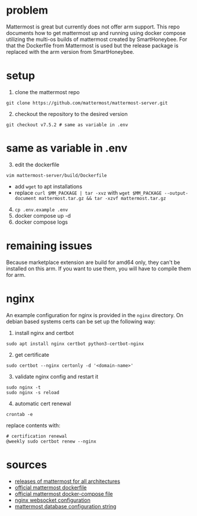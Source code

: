 # problem

Mattermost is great but currently does not offer arm support.
This repo documents how to get mattermost up and running using docker compose utilizing the multi-os builds of mattermost created by SmartHoneybee.
For that the Dockerfile from Mattermost is used but the release package is replaced with the arm version from SmartHoneybee.

# setup

1. clone the mattermost repo

```
git clone https://github.com/mattermost/mattermost-server.git
```

2. checkout the repository to the desired version

```
git checkout v7.5.2 # same as variable in .env
```

# same as variable in .env

3. edit the dockerfile

```
vim mattermost-server/build/Dockerfile
```

- add `wget` to apt installations
- replace `curl $MM_PACKAGE | tar -xvz` with `wget $MM_PACKAGE --output-document mattermost.tar.gz && tar -xzvf mattermost.tar.gz`

4. `cp .env.example .env`
5. docker compose up -d
6. docker compose logs

# remaining issues

Because marketplace extension are build for amd64 only, they can't be installed on this arm.
If you want to use them, you will have to compile them for arm.

# nginx

An example configuration for nginx is provided in the `nginx` directory.
On debian based systems certs can be set up the following way:

1. install nginx and certbot

```
sudo apt install nginx certbot python3-certbot-nginx
```

2. get certificate

```
sudo certbot --nginx certonly -d '<domain-name>'
```

3. validate nginx config and restart it

```
sudo nginx -t
sudo nginx -s reload
```

4. automatic cert renewal

```
crontab -e
```

replace contents with:

```
# certification renewal
@weekly sudo certbot renew --nginx
```

# sources

- [releases of mattermost for all architectures](https://github.com/SmartHoneybee/ubiquitous-memory/releases/)
- [official mattermost dockerfile](https://github.com/mattermost/mattermost-server/blob/master/build/Dockerfile)
- [official mattermost docker-compose file](https://github.com/mattermost/docker/blob/main/docker-compose.yml)
- [nginx websocket configuration](https://www.nginx.com/blog/websocket-nginx/)
- [mattermost database configuration string](https://docs.mattermost.com/configure/configuation-in-mattermost-database.html)
